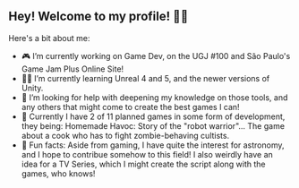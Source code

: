 ## Hey! Welcome to my profile! 🙋‍♂️

Here's a bit about me:
 
- 🎮 I’m currently working on Game Dev, on the UGJ #100 and São Paulo's Game Jam Plus Online Site!
- 👨‍💻 I’m currently learning Unreal 4 and 5, and the newer versions of Unity.
- 🤔 I’m looking for help with deepening my knowledge on those tools, and any others that might come to create the best games I can!
- 💭 Currently I have 2 of 11 planned games in some form of development, they being: 
      Homemade Havoc: Story of the "robot warrior"...
      The game about a cook who has to fight zombie-behaving cultists.
- 🌙 Fun facts: Aside from gaming, I have quite the interest for astronomy, and I hope to contribue somehow to this field!
                I also weirdly have an idea for a TV Series, which I might create the script along with the games, who knows!

  
